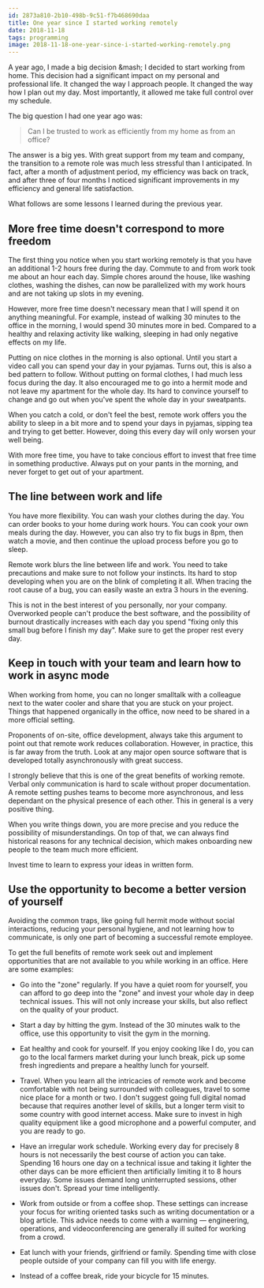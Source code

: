 ```yaml
---
id: 2873a810-2b10-498b-9c51-f7b468690daa
title: One year since I started working remotely
date: 2018-11-18
tags: programming
image: 2018-11-18-one-year-since-i-started-working-remotely.png
---
```


A year ago, I made a big decision &mash; I decided to start working from home.
This decision had a significant impact on my personal and professional life. It
changed the way I approach people. It changed the way how I plan out my day.
Most importantly, it allowed me take full control over my schedule.

The big question I had one year ago was:

> Can I be trusted to work as efficiently from my home as from an office?

The answer is a big yes. With great support from my team and company, the
transition to a remote role was much less stressful than I anticipated. In fact,
after a month of adjustment period, my efficiency was back on track, and after
three of four months I noticed significant improvements in my efficiency and
general life satisfaction.

What follows are some lessons I learned during the previous year.

## More free time doesn't correspond to more freedom

The first thing you notice when you start working remotely is that you have an
additional 1-2 hours free during the day. Commute to and from work took me about
an hour each day. Simple chores around the house, like washing clothes, washing
the dishes, can now be parallelized with my work hours and are not taking up
slots in my evening.

However, more free time doesn't necessary mean that I will spend it on anything
meaningful. For example, instead of walking 30 minutes to the office in the
morning, I would spend 30 minutes more in bed. Compared to a healthy and
relaxing activity like walking, sleeping in had only negative effects on my life.

Putting on nice clothes in the morning is also optional. Until you start a
video call you can spend your day in your pyjamas. Turns out, this is also a bed
pattern to follow. Without putting on formal clothes, I had much less focus
during the day. It also encouraged me to go into a hermit mode and not leave my
apartment for the whole day. Its hard to convince yourself to change and go out
when you've spent the whole day in your sweatpants.

When you catch a cold, or don't feel the best, remote work offers you the
ability to sleep in a bit more and to spend your days in pyjamas, sipping tea
and trying to get better. However, doing this every day will only worsen your
well being.

With more free time, you have to take concious effort to invest that free time
in something productive. Always put on your pants in the morning, and never
forget to get out of your apartment.

## The line between work and life

You have more flexibility. You can wash your clothes during the day. You can
order books to your home during work hours. You can cook your own meals during
the day. However, you can also try to fix bugs in 8pm, then watch a movie, and
then continue the upload process before you go to sleep.

Remote work blurs the line between life and work. You need to take precautions
and make sure to not follow your instincts. Its hard to stop developing when you
are on the blink of completing it all. When tracing the root cause of a bug,
you can easily waste an extra 3 hours in the evening.

This is not in the best interest of you personally, nor your company. Overworked
people can't produce the best software, and the possibility of burnout
drastically increases with each day you spend "fixing only this small bug before
I finish my day". Make sure to get the proper rest every day.

## Keep in touch with your team and learn how to work in async mode

When working from home, you can no longer smalltalk with a colleague next to the
water cooler and share that you are stuck on your project. Things that happened
organically in the office, now need to be shared in a more official setting.

Proponents of on-site, office development, always take this argument to point
out that remote work reduces collaboration. However, in practice, this is far
away from the truth. Look at any major open source software that is developed
totally asynchronously with great success.

I strongly believe that this is one of the great benefits of working remote.
Verbal only communication is hard to scale without proper documentation. A
remote setting pushes teams to become more asynchronous, and less dependant on
the physical presence of each other. This in general is a very positive thing.

When you write things down, you are more precise and you reduce the possibility
of misunderstandings. On top of that, we can always find historical reasons for
any technical decision, which makes onboarding new people to the team much
more efficient.

Invest time to learn to express your ideas in written form.

## Use the opportunity to become a better version of yourself

Avoiding the common traps, like going full hermit mode without social
interactions, reducing your personal hygiene, and not learning how to
communicate, is only one part of becoming a successful remote employee.

To get the full benefits of remote work seek out and implement opportunities
that are not available to you while working in an office. Here are some
examples:

- Go into the "zone" regularly. If you have a quiet room for yourself, you can
afford to go deep into the "zone" and invest your whole day in deep technical
issues. This will not only increase your skills, but also reflect on the quality
of your product.

- Start a day by hitting the gym. Instead of the 30 minutes walk to the office,
use this opportunity to visit the gym in the morning.

- Eat healthy and cook for yourself. If you enjoy cooking like I do, you can
go to the local farmers market during your lunch break, pick up some fresh
ingredients and prepare a healthy lunch for yourself.

- Travel. When you learn all the intricacies of remote work and become
comfortable with not being surrounded with colleagues, travel to some nice place
for a month or two. I don't suggest going full digital nomad because that
requires another level of skills, but a longer term visit to some country with
good internet access. Make sure to invest in high quality equipment like a good
microphone and a powerful computer, and you are ready to go.

- Have an irregular work schedule. Working every day for precisely 8 hours is
not necessarily the best course of action you can take. Spending 16 hours one
day on a technical issue and taking it lighter the other days can be more
efficient then artificially limiting it to 8 hours everyday. Some issues demand
long uninterrupted sessions, other issues don't. Spread your time intelligently.

- Work from outside or from a coffee shop. These settings can increase your
focus for writing oriented tasks such as writing documentation or a blog
article. This advice needs to come with a warning &mdash; engineering,
operations, and videoconferencing are generally ill suited for working from a
crowd.

- Eat lunch with your friends, girlfriend or family. Spending time with close
people outside of your company can fill you with life energy.

- Instead of a coffee break, ride your bicycle for 15 minutes.

